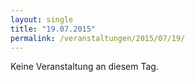 ```yaml
---
layout: single
title: "19.07.2015"
permalink: /veranstaltungen/2015/07/19/
---
```


Keine Veranstaltung an diesem Tag.
